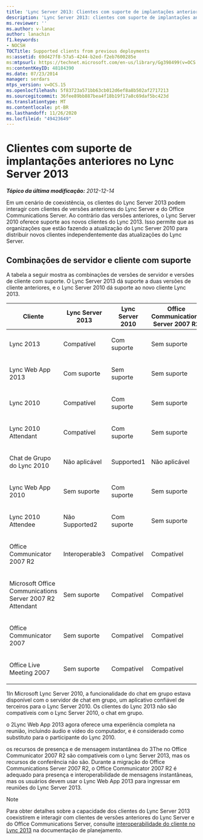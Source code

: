 ```yaml
---
title: 'Lync Server 2013: Clientes com suporte de implantações anteriores'
description: 'Lync Server 2013: clientes com suporte de implantações anteriores.'
ms.reviewer: ''
ms.author: v-lanac
author: lanachin
f1.keywords:
- NOCSH
TOCTitle: Supported clients from previous deployments
ms:assetid: 69d427f8-57a5-4244-b2ed-f2eb7600285e
ms:mtpsurl: https://technet.microsoft.com/en-us/library/Gg398499(v=OCS.15)
ms:contentKeyID: 48184390
ms.date: 07/23/2014
manager: serdars
mtps_version: v=OCS.15
ms.openlocfilehash: 5f83723a571bb63cb012d6ef8a8b502af2717213
ms.sourcegitcommit: 36fee89bb887bea4f18b19f17a8c69daf5bc423d
ms.translationtype: MT
ms.contentlocale: pt-BR
ms.lasthandoff: 11/26/2020
ms.locfileid: "49423649"
---
```

# <a name="supported-clients-from-previous-deployments-in-lync-server-2013"></a>Clientes com suporte de implantações anteriores no Lync Server 2013

<div data-xmlns="http://www.w3.org/1999/xhtml">

<div class="topic" data-xmlns="http://www.w3.org/1999/xhtml" data-msxsl="urn:schemas-microsoft-com:xslt" data-cs="https://msdn.microsoft.com/">

<div data-asp="https://msdn2.microsoft.com/asp">



</div>

<div id="mainSection">

<div id="mainBody">

<span> </span>

_**Tópico da última modificação:** 2012-12-14_

Em um cenário de coexistência, os clientes do Lync Server 2013 podem interagir com clientes de versões anteriores do Lync Server e do Office Communications Server. Ao contrário das versões anteriores, o Lync Server 2010 oferece suporte aos novos clientes do Lync 2013. Isso permite que as organizações que estão fazendo a atualização do Lync Server 2010 para distribuir novos clientes independentemente das atualizações do Lync Server.

<div>

## <a name="supported-server-and-client-combinations"></a>Combinações de servidor e cliente com suporte

A tabela a seguir mostra as combinações de versões de servidor e versões de cliente com suporte. O Lync Server 2013 dá suporte a duas versões de cliente anteriores, e o Lync Server 2010 dá suporte ao novo cliente Lync 2013.


<table>
<colgroup>
<col style="width: 25%" />
<col style="width: 25%" />
<col style="width: 25%" />
<col style="width: 25%" />
</colgroup>
<thead>
<tr class="header">
<th>Cliente</th>
<th>Lync Server 2013</th>
<th>Lync Server 2010</th>
<th>Office Communications Server 2007 R2</th>
</tr>
</thead>
<tbody>
<tr class="odd">
<td><p>Lync 2013</p></td>
<td><p>Compatível </p></td>
<td><p>Com suporte</p></td>
<td><p>Sem suporte</p></td>
</tr>
<tr class="even">
<td><p>Lync Web App 2013</p></td>
<td><p>Com suporte</p></td>
<td><p>Sem suporte</p></td>
<td><p>Sem suporte</p></td>
</tr>
<tr class="odd">
<td><p>Lync 2010</p></td>
<td><p>Compatível </p></td>
<td><p>Com suporte</p></td>
<td><p>Sem suporte</p></td>
</tr>
<tr class="even">
<td><p>Lync 2010 Attendant</p></td>
<td><p>Compatível </p></td>
<td><p>Com suporte</p></td>
<td><p>Sem suporte</p></td>
</tr>
<tr class="odd">
<td><p>Chat de Grupo do Lync 2010</p></td>
<td><p>Não aplicável</p></td>
<td><p>Supported1</p></td>
<td><p>Não aplicável</p></td>
</tr>
<tr class="even">
<td><p>Lync Web App 2010</p></td>
<td><p>Sem suporte</p></td>
<td><p>Com suporte</p></td>
<td><p>Sem suporte</p></td>
</tr>
<tr class="odd">
<td><p>Lync 2010 Attendee</p></td>
<td><p>Não Supported2</p></td>
<td><p>Com suporte</p></td>
<td><p>Sem suporte</p></td>
</tr>
<tr class="even">
<td><p>Office Communicator 2007 R2</p></td>
<td><p>Interoperable3</p></td>
<td><p>Compatível </p></td>
<td><p>Compatível</p></td>
</tr>
<tr class="odd">
<td><p>Microsoft Office Communications Server 2007 R2 Attendant</p></td>
<td><p>Sem suporte</p></td>
<td><p>Compatível </p></td>
<td><p>Compatível</p></td>
</tr>
<tr class="even">
<td><p>Office Communicator 2007</p></td>
<td><p>Sem suporte</p></td>
<td><p>Compatível </p></td>
<td><p>Compatível</p></td>
</tr>
<tr class="odd">
<td><p>Office Live Meeting 2007</p></td>
<td><p>Sem suporte</p></td>
<td><p>Compatível </p></td>
<td><p>Compatível</p></td>
</tr>
</tbody>
</table>


1In Microsoft Lync Server 2010, a funcionalidade do chat em grupo estava disponível com o servidor de chat em grupo, um aplicativo confiável de terceiros para o Lync Server 2010. Os clientes do Lync 2013 não são compatíveis com o Lync Server 2010, o chat em grupo.

o 2Lync Web App 2013 agora oferece uma experiência completa na reunião, incluindo áudio e vídeo do computador, e é considerado como substituto para o participante do Lync 2010.

os recursos de presença e de mensagem instantânea do 3The no Office Communicator 2007 R2 são compatíveis com o Lync Server 2013, mas os recursos de conferência não são. Durante a migração do Office Communications Server 2007 R2, o Office Communicator 2007 R2 é adequado para presença e interoperabilidade de mensagens instantâneas, mas os usuários devem usar o Lync Web App 2013 para ingressar em reuniões do Lync Server 2013.

<div>


> [!NOTE]  
> Para obter detalhes sobre a capacidade dos clientes do Lync Server 2013 coexistirem e interagir com clientes de versões anteriores do Lync Server e do Office Communications Server, consulte <A href="lync-server-2013-client-interoperability-in-lync-2013.md">interoperabilidade do cliente no Lync 2013</A> na documentação de planejamento.



</div>

</div>

</div>

<span> </span>

</div>

</div>

</div>


